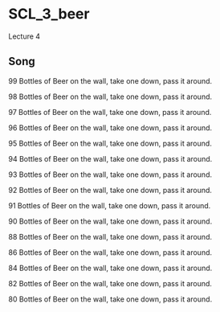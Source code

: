 # SCL_3_beer
Lecture 4

## Song

99 Bottles of Beer on the wall, take one down, pass it around.

98 Bottles of Beer on the wall, take one down, pass it around.

97 Bottles of Beer on the wall, take one down, pass it around.

96 Bottles of Beer on the wall, take one down, pass it around.

95 Bottles of Beer on the wall, take one down, pass it around.

94 Bottles of Beer on the wall, take one down, pass it around.

93 Bottles of Beer on the wall, take one down, pass it around.

92 Bottles of Beer on the wall, take one down, pass it around.

91 Bottles of Beer on the wall, take one down, pass it around.

90 Bottles of Beer on the wall, take one down, pass it around.

88 Bottles of Beer on the wall, take one down, pass it around.

86 Bottles of Beer on the wall, take one down, pass it around.

84 Bottles of Beer on the wall, take one down, pass it around.

82 Bottles of Beer on the wall, take one down, pass it around.

80 Bottles of Beer on the wall, take one down, pass it around.

